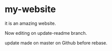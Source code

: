 # my-website

it is an amazing website.

 Now editing on update-readme branch.

 update made on master on Github before rebase.
